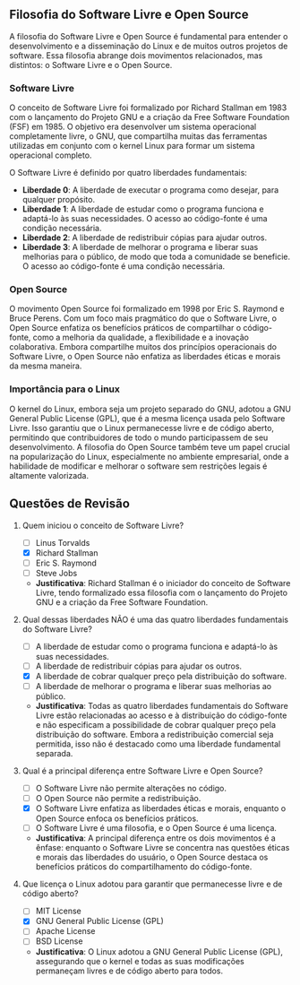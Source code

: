 ## Filosofia do Software Livre e Open Source

A filosofia do Software Livre e Open Source é fundamental para entender o desenvolvimento e a disseminação do Linux e de muitos outros projetos de software. Essa filosofia abrange dois movimentos relacionados, mas distintos: o Software Livre e o Open Source.

### Software Livre

O conceito de Software Livre foi formalizado por Richard Stallman em 1983 com o lançamento do Projeto GNU e a criação da Free Software Foundation (FSF) em 1985. O objetivo era desenvolver um sistema operacional completamente livre, o GNU, que compartilha muitas das ferramentas utilizadas em conjunto com o kernel Linux para formar um sistema operacional completo.

O Software Livre é definido por quatro liberdades fundamentais:

- **Liberdade 0**: A liberdade de executar o programa como desejar, para qualquer propósito.
- **Liberdade 1**: A liberdade de estudar como o programa funciona e adaptá-lo às suas necessidades. O acesso ao código-fonte é uma condição necessária.
- **Liberdade 2**: A liberdade de redistribuir cópias para ajudar outros.
- **Liberdade 3**: A liberdade de melhorar o programa e liberar suas melhorias para o público, de modo que toda a comunidade se beneficie. O acesso ao código-fonte é uma condição necessária.

### Open Source

O movimento Open Source foi formalizado em 1998 por Eric S. Raymond e Bruce Perens. Com um foco mais pragmático do que o Software Livre, o Open Source enfatiza os benefícios práticos de compartilhar o código-fonte, como a melhoria da qualidade, a flexibilidade e a inovação colaborativa. Embora compartilhe muitos dos princípios operacionais do Software Livre, o Open Source não enfatiza as liberdades éticas e morais da mesma maneira.

### Importância para o Linux

O kernel do Linux, embora seja um projeto separado do GNU, adotou a GNU General Public License (GPL), que é a mesma licença usada pelo Software Livre. Isso garantiu que o Linux permanecesse livre e de código aberto, permitindo que contribuidores de todo o mundo participassem de seu desenvolvimento. A filosofia do Open Source também teve um papel crucial na popularização do Linux, especialmente no ambiente empresarial, onde a habilidade de modificar e melhorar o software sem restrições legais é altamente valorizada.

## Questões de Revisão

1. Quem iniciou o conceito de Software Livre?

   - [ ] Linus Torvalds
   - [x] Richard Stallman
   - [ ] Eric S. Raymond
   - [ ] Steve Jobs
   - **Justificativa**: Richard Stallman é o iniciador do conceito de Software Livre, tendo formalizado essa filosofia com o lançamento do Projeto GNU e a criação da Free Software Foundation.

2. Qual dessas liberdades NÃO é uma das quatro liberdades fundamentais do Software Livre?

   - [ ] A liberdade de estudar como o programa funciona e adaptá-lo às suas necessidades.
   - [ ] A liberdade de redistribuir cópias para ajudar os outros.
   - [x] A liberdade de cobrar qualquer preço pela distribuição do software.
   - [ ] A liberdade de melhorar o programa e liberar suas melhorias ao público.
   - **Justificativa**: Todas as quatro liberdades fundamentais do Software Livre estão relacionadas ao acesso e à distribuição do código-fonte e não especificam a possibilidade de cobrar qualquer preço pela distribuição do software. Embora a redistribuição comercial seja permitida, isso não é destacado como uma liberdade fundamental separada.

3. Qual é a principal diferença entre Software Livre e Open Source?

   - [ ] O Software Livre não permite alterações no código.
   - [ ] O Open Source não permite a redistribuição.
   - [x] O Software Livre enfatiza as liberdades éticas e morais, enquanto o Open Source enfoca os benefícios práticos.
   - [ ] O Software Livre é uma filosofia, e o Open Source é uma licença.
   - **Justificativa**: A principal diferença entre os dois movimentos é a ênfase: enquanto o Software Livre se concentra nas questões éticas e morais das liberdades do usuário, o Open Source destaca os benefícios práticos do compartilhamento do código-fonte.

4. Que licença o Linux adotou para garantir que permanecesse livre e de código aberto?
   - [ ] MIT License
   - [x] GNU General Public License (GPL)
   - [ ] Apache License
   - [ ] BSD License
   - **Justificativa**: O Linux adotou a GNU General Public License (GPL), assegurando que o kernel e todas as suas modificações permaneçam livres e de código aberto para todos.
